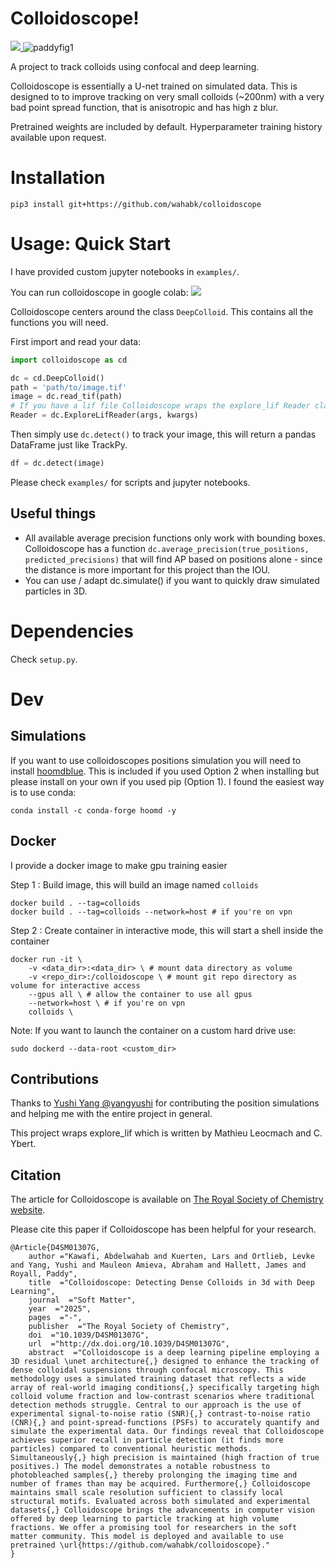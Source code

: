 # Colloidoscope!

<a href="https://colab.research.google.com/github/wahabk/colloidoscope/blob/master/Colloidoscope_tutorial.ipynb"> 
<img src="https://colab.research.google.com/assets/colab-badge.svg"> </a>

<img src="examples/Challenge/figWebsiteLittle.png" alt="paddyfig1"/>

A project to track colloids using confocal and deep learning.

Colloidoscope is essentially a U-net trained on simulated data. This is designed to to improve tracking on very small colloids (~200nm) with a very bad point spread function, that is anisotropic and has high z blur.

Pretrained weights are included by default. Hyperparameter training history available upon request.

# Installation

```
pip3 install git+https://github.com/wahabk/colloidoscope
```


# Usage: Quick Start

I have provided custom jupyter notebooks in ```examples/```.

You can run colloidoscope in google colab: 
<a href="https://colab.research.google.com/github/wahabk/colloidoscope/blob/master/Colloidoscope_tutorial.ipynb"> 
<img src="https://colab.research.google.com/assets/colab-badge.svg"> </a>

Colloidoscope centers around the class ```DeepColloid```. This contains all the functions you will need.

First import and read your data:

```Python
import colloidoscope as cd

dc = cd.DeepColloid()
path = 'path/to/image.tif'
image = dc.read_tif(path)
# If you have a lif file Colloidoscope wraps the explore_lif Reader class
Reader = dc.ExploreLifReader(args, kwargs)
```

Then simply use ```dc.detect()``` to track your image, this will return a pandas DataFrame just like TrackPy.

```Python
df = dc.detect(image)
```

Please check `examples/` for scripts and jupyter notebooks.

## Useful things
- All available average precision functions only work with bounding boxes. Colloidoscope has a function ```dc.average_precision(true_positions, predicted_precisions)``` that will find AP based on positions alone - since the distance is more important for this project than the IOU.
- You can use / adapt dc.simulate() if you want to quickly draw simulated particles in 3D. 

# Dependencies

Check `setup.py`.

# Dev 
## Simulations

If you want to use colloidoscopes positions simulation you will need to install [hoomdblue](https://github.com/glotzerlab/hoomd-blue). This is included if you used Option 2 when installing but please install on your own if you used pip (Option 1). I found the easiest way is to use conda:

```conda install -c conda-forge hoomd -y```

## Docker

I provide a docker image to make gpu training easier

Step 1 : Build image, this will build an image named ```colloids```

```
docker build . --tag=colloids 
docker build . --tag=colloids --network=host # if you're on vpn
```

Step 2 : Create container in interactive mode, this will start a shell inside the container

```
docker run -it \
	-v <data_dir>:<data_dir> \ # mount data directory as volume
	-v <repo_dir>:/colloidoscope \ # mount git repo directory as volume for interactive access
	--gpus all \ # allow the container to use all gpus
	--network=host \ # if you're on vpn
	colloids \ 
```

Note:
If you want to launch the container on a custom hard drive use:

```sudo dockerd --data-root <custom_dir>```

## Contributions

Thanks to [Yushi Yang @yangyushi](https://github.com/yangyushi) for contributing the position simulations and helping me with the entire project in general.

This project wraps explore_lif which is written by Mathieu Leocmach and C. Ybert.

## Citation

The article for Colloidoscope is available on [The Royal Society of Chemistry website](https://pubs.rsc.org/en/content/articlelanding/2025/sm/d4sm01307g).

Please cite this paper if Colloidoscope has been helpful for your research.

```
@Article{D4SM01307G,
	author ="Kawafi, Abdelwahab and Kuerten, Lars and Ortlieb, Levke and Yang, Yushi and Mauleon Amieva, Abraham and Hallett, James and Royall, Paddy",
	title  ="Colloidoscope: Detecting Dense Colloids in 3d with Deep Learning",
	journal  ="Soft Matter",
	year  ="2025",
	pages  ="-",
	publisher  ="The Royal Society of Chemistry",
	doi  ="10.1039/D4SM01307G",
	url  ="http://dx.doi.org/10.1039/D4SM01307G",
	abstract  ="Colloidoscope is a deep learning pipeline employing a 3D residual \unet architecture{,} designed to enhance the tracking of dense colloidal suspensions through confocal microscopy. This methodology uses a simulated training dataset that reflects a wide array of real-world imaging conditions{,} specifically targeting high colloid volume fraction and low-contrast scenarios where traditional detection methods struggle. Central to our approach is the use of experimental signal-to-noise ratio (SNR){,} contrast-to-noise ratio (CNR){,} and point-spread-functions (PSFs) to accurately quantify and simulate the experimental data. Our findings reveal that Colloidoscope achieves superior recall in particle detection (it finds more particles) compared to conventional heuristic methods. Simultaneously{,} high precision is maintained (high fraction of true positives.) The model demonstrates a notable robustness to photobleached samples{,} thereby prolonging the imaging time and number of frames than may be acquired. Furthermore{,} Colloidoscope maintains small scale resolution sufficient to classify local structural motifs. Evaluated across both simulated and experimental datasets{,} Colloidoscope brings the advancements in computer vision offered by deep learning to particle tracking at high volume fractions. We offer a promising tool for researchers in the soft matter community. This model is deployed and available to use pretrained \url{https://github.com/wahabk/colloidoscope}."
}
```

